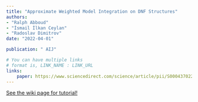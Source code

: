 ```yaml
---
title: "Approximate Weighted Model Integration on DNF Structures"
authors:
- "Ralph Abboud"
- "İsmail İlkan Ceylan"
- "Radoslav Dimitrov"
date: "2022-04-01"

publication: " AIJ"

# You can have multiple links
# format is, LINK_NAME : LINK_URL
links:
    paper: https://www.sciencedirect.com/science/article/pii/S0004370222000935
---
```



[See the wiki page for tutorial!](https://github.com/hadisinaee/avicenna/wiki)